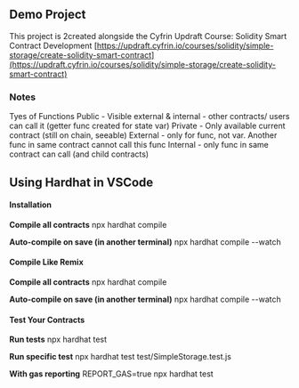 
## Demo Project
This project is 2created alongside the Cyfrin Updraft Course: Solidity Smart Contract Development
[https://updraft.cyfrin.io/courses/solidity/simple-storage/create-solidity-smart-contract](https://updraft.cyfrin.io/courses/solidity/simple-storage/create-solidity-smart-contract)

### Notes
Tyes of Functions
Public - Visible external & internal - other contracts/ users can call it (getter func created for state var)
Private - Only available current contract (still on chain, seeable)
External - only for func, not var. Another func in same contract cannot call this func 
Internal - only func in same contract can call (and child contracts)

## Using Hardhat in VSCode

#### Installation
**Compile all contracts**
npx hardhat compile

**Auto-compile on save (in another terminal)**
npx hardhat compile --watch

#### Compile Like Remix
**Compile all contracts**
npx hardhat compile

**Auto-compile on save (in another terminal)**
npx hardhat compile --watch

#### Test Your Contracts
**Run tests**
npx hardhat test

**Run specific test**
npx hardhat test test/SimpleStorage.test.js

**With gas reporting**
REPORT_GAS=true npx hardhat test